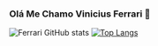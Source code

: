 ### Olá Me Chamo Vinicius Ferrari 👋

![Ferrari GitHub stats](https://github-readme-stats.vercel.app/api?username=ViniciusFerrariTR&show_icons=true&theme=dark)
[![Top Langs](https://github-readme-stats.vercel.app/api/top-langs/?username=ViniciusFerrariTR&layout=pie)](https://github.com/ViniciusFerrariTR/github-readme-stats)
